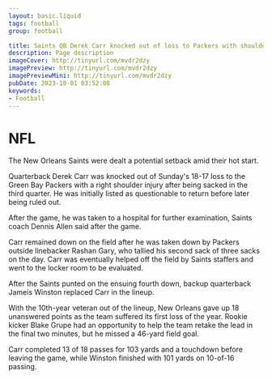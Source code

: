 ```yaml
---
layout: basic.liquid
tags: football
group: football

title: Saints QB Derek Carr knocked out of loss to Packers with shoulder injury
description: Page description
imageCover: http://tinyurl.com/mvdr2dzy
imagePreview: http://tinyurl.com/mvdr2dzy
imagePreviewMini: http://tinyurl.com/mvdr2dzy
pubDate: 2023-10-01 03:52:08
keywords:
- Football
---
```


# NFL 

<p class="p1">The New Orleans Saints were dealt a potential setback amid their hot start.</p>
<p class="p1">Quarterback Derek Carr was knocked out of Sunday's 18-17 loss to the Green Bay Packers with a right shoulder injury after being sacked in the third quarter. He was initially listed as questionable to return before later being ruled out.</p>
<p class="p1">After the game, he was taken to a hospital for further examination, Saints coach Dennis Allen said after the game.</p>
<p class="p1">Carr remained down on the field after he was taken down by Packers outside linebacker Rashan Gary, who tallied his second sack of three sacks on the day. Carr was eventually helped off the field by Saints staffers and went to the locker room to be evaluated.</p>
<p class="p1">After the Saints punted on the ensuing fourth down, backup quarterback Jameis Winston replaced Carr in the lineup.</p>
<p class="p1">With the 10th-year veteran out of the lineup, New Orleans gave up 18 unanswered points as the team suffered its first loss of the year. Rookie kicker Blake Grupe had an opportunity to help the team retake the lead in the final two minutes, but he missed a 46-yard field goal.</p>
<p class="p1">Carr completed 13 of 18 passes for 103 yards and a touchdown before leaving the game, while Winston finished with 101 yards on 10-of-16 passing.</p>
